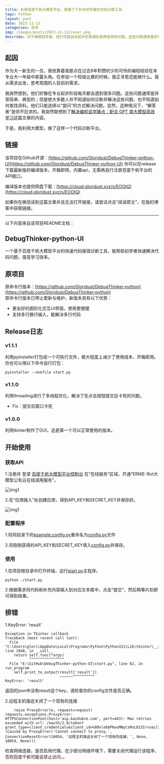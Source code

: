 ```yaml
---
title: 利用百度千帆大模型平台，我做了个针对初学者的代码诊断工具
tags: Python
layout: post
date: 2023-11-13
categories: 技术
img: /images/posts/2023-11-13/cover.png
describe: 对于编程初学者，他们可能会在起步阶段遇到各种各样的问题。这些问题通常是非常简单、典型的；但是绝大多数人并不知道如何诊断并解决这些问题，也不知道如何查找资料。于是，我利用大模型，做了这样一个代码诊断平台。
---
```


## 起因

作为大一新生的一员，我依靠着我那点在过去8年积攒的少的可怜的编程经验在本专业大一年级中崭露头角。在参加一个校级比赛的时候，我正寻思还能做什么。我从需求出发，思考周围的人目前的需求。

我突然想到，他们好像在专业起步阶段每天都会遇到很多问题。这些问题通常是非常简单、典型的；但是绝大多数人并不知道如何诊断并解决这些问题，也不知道如何查找资料。他们只能选择以“提问”的方式解决问题。显然，这种情况下，“解答者”是供不应求的。我突然联想到了[解决编程自学痛点：配合 GPT 类大模型高效学习](https://gloridust.xyz/%E6%8A%80%E6%9C%AF/2023/08/24/studywithgpt.html)这篇文章的内容。

于是，我利用大模型，做了这样一个代码诊断平台。

## 链接

该项目在Github开源：[https://github.com/Gloridust/DebugThinker-python-UI](https://github.com/Gloridust/DebugThinker-python-UI) 你可以在release下载最新版的编译版本，开箱即用，内置api，无需再自行注册百度千帆平台的API接口。

编译版本也提供网盘下载：[https://cloud.gloridust.xyz/s/EOOtQ](https://cloud.gloridust.xyz/s/EOOtQ)

如果你在微信读到这篇文章并且无法打开链接，请尝试点击“阅读原文”，在我的博客中获取链接。

***

以下内容来自该项目README文档：

## DebugThinker-python-UI

一个基于百度千帆大模型平台的快速代码报错诊断工具，能帮助初学者快速解决代码问题，提高学习效率。

## 原项目

原命令行版本：[https://github.com/Gloridust/DebugThinker-python](https://github.com/Gloridust/DebugThinker-python)  
原命令行版本已停止更新与维护，新版本具有以下优势：

- 更友好的图形化交互UI界面，使用更便捷
- 支持多行换行输入，能解决多行代码

## Release日志

### v1.1.1

利用pyinstaller打包成一个可执行文件，极大程度上减少了使用成本，开箱即用。你也可以用以下命令自行打包：

```
pyinstaller --onefile start.py
```

### v1.1.0

利用threading进行了多线程优化，解决了在点击按钮提交后卡死的问题。

- Fix：提交后窗口卡死

### v1.0.0

利用tkinter制作了GUI，这是第一个可以正常使用的版本。

## 开始使用

### 获取API

1.注册并 登录 [百度千帆大模型平台控制台](https://console.bce.baidu.com/qianfan/ais/console/onlineService) 在“在线服务”区域，开通“ERNIE-Bot大模型公有云在线调用服务”。

![img1](/images/posts/2023-11-13/1.png)

2.在“应用接入”处创建应用，得到API_KEY和SECRET_KEY并保存好。

![img1](/images/posts/2023-11-13/2.png)

### 配置程序

1.将同目录下的[example.config.py](./example.config.py)重命名为[config.py](./config.py)文件

2.将刚刚获得的API_KEY和SECRET_KEY填入[config.py](./config.py)并保存。

### 使用

1.在项目根目录中打开终端，运行[start.py](./start.py)主程序。

```
python ./start.py
```

2.根据需求将代码和补充内容输入到对应文本框中，点击“提交”，然后稍等片刻即可得到结果。

## 排错

1.KeyError: 'result'

```
Exception in Tkinter callback
Traceback (most recent call last):
  File "C:\Users\glori\AppData\Local\Programs\Python\Python311\Lib\tkinter\__init__.py", line 1948, in __call__
    return self.func(*args)
           ^^^^^^^^^^^^^^^^
  File "E:\GitHub\DebugThinker-python-UI\start.py", line 62, in run_program
    self.print_to_output(result['result'])
                         ~~~~~~^^^^^^^^^^
KeyError: 'result'
```

返回的json中没有result这个key，请检查你的config文件是否正确。

2.远程主机强迫关闭了一个现有的连接

```
    raise ProxyError(e, request=request)
requests.exceptions.ProxyError: HTTPSConnectionPool(host='aip.baidubce.com', port=443): Max retries exceeded with url: /oauth/2.0/token?grant_type=client_credentials&client_id=%09xlebbPKwsMWyCsMvLO13Irvs&client_secret=OaTeLIwkmX3IiQUGRaAydTGYW5A5SC35 (Caused by ProxyError('Cannot connect to proxy.', ConnectionResetError(10054, '远程主机强迫关闭了一个现有的连接。', None, 10054, None)))
```

检查网络连接，是否启用代理。在少部分网络环境下，需要关闭代理运行该程序，否则百度千帆可能会禁止访问。。